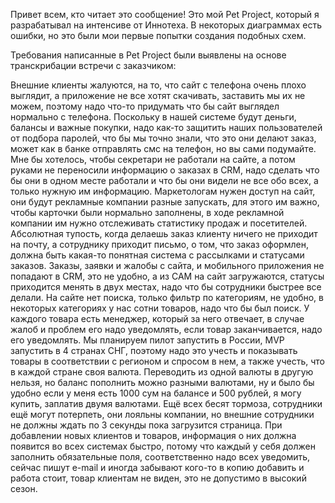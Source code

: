 Привет всем, кто читает это сообщение! 
Это мой Pet Project, который я разрабатывал на интенсиве от Иннотеха.
В некоторых диаграммах есть ошибки, но это были мои первые попытки создания подобных схем. 

Требования написанные в Pet Project были выявлены на основе транскрибации встречи с заказчиком:

Внешние клиенты жалуются, на то, что сайт с телефона очень плохо выглядит, а приложение не
все хотят скачивать, заставить мы их не можем, поэтому надо что-то придумать что бы сайт
выглядел нормально с телефона. Поскольку в нашей системе будут деньги, балансы и важные
покупки, надо как-то защитить наших пользователей от подбора паролей, что бы мы точно знали,
что это они делают заказ, может как в банке отправлять смс на телефон, но вы сами подумайте.
Мне бы хотелось, чтобы секретари не работали на сайте, а потом руками не переносили
информацию о заказах в СRM, надо сделать что бы они в одном месте работали и что бы они
видели не все обо всех, а только нужную им информацию. Маркетологам нужен доступ на сайт,
они будут рекламные компании разные запускать, для этого им важно, чтобы карточки были
нормально заполнены, в ходе рекламной компании им нужно отслеживать статистику продаж и
посетителей. Абсолютная тупость, когда делаешь заказ клиенту ничего не приходит на почту, а
сотруднику приходит письмо, о том, что заказ оформлен, должна быть какая-то понятная система
с рассылками и статусами заказов. Заказы, заявки и жалобы с сайта, и мобильного приложения не
попадают в СRM, это не удобно, а из САМ на сайт загружаются, статусы приходится менять в двух
местах, надо что бы сотрудники быстрее все делали. На сайте нет поиска, только фильтр по
категориям, не удобно, в некоторых категориях у нас сотни товаров, надо что бы был поиск. У
каждого товара есть менеджер, который за него отвечает, в случае жалоб и проблем его надо
уведомлять, если товар заканчивается, надо его уведомлять. Мы планируем пилот запустить в
России, MVP запустить в 4 странах СНГ, поэтому надо это учесть и показывать товары в
соответствии с регионом и спросом в нем, а также учесть, что в каждой стране своя валюта.
Переводить из одной валюты в другую нельзя, но баланс пополнить можно разными валютами, ну
и было бы удобно если у меня есть 1000 сум на балансе и 500 рублей, я могу купить, заплатив
двумя валютами. Ещё всех бесят тормоза, сотрудники ещё могут потерпеть, они лояльны
компании, но внешние сотрудники не должны ждать по 3 секунды пока загрузится страница. При
добавлении новых клиентов и товаров, информация о них должна появится во всех системах
быстро, потому что каждый у себя должен заполнить обязательные поля, соответственно надо
всех уведомить, сейчас пишут е-mail и иногда забывают кого-то в копию добавить и работа стоит,
товар клиентам не виден, это не допустимо в высокий сезон.
